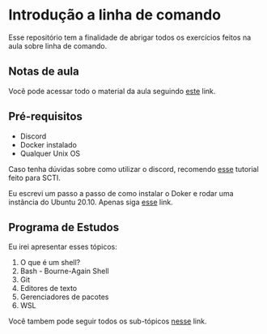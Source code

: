 # Introdução a linha de comando

Esse repositório tem a finalidade de abrigar todos os exercícios feitos na aula sobre linha de comando.

## Notas de aula

Você pode acessar todo o material da aula seguindo [este](https://www.notion.so/Introdu-o-a-linha-de-comando-7829115a77e04e2aa0a7f133c5af2438) link.

## Pré-requisitos

* Discord
* Docker instalado
* Qualquer Unix OS

Caso tenha dúvidas sobre como utilizar o discord, recomendo [esse](https://www.youtube.com/watch?v=kQE9bn2aJkQ) tutorial feito para SCTI.

Eu escrevi um passo a passo de como instalar o Doker e rodar uma instância do Ubuntu 20.10.
Apenas siga [esse](https://www.notion.so/Docker-dd5f07be481c4680b82035ec2c78c268) link.

## Programa de Estudos

Eu irei apresentar esses tópicos:

1. O que é um shell?
2. Bash - Bourne-Again Shell
3. Git
4. Editores de texto
5. Gerenciadores de pacotes
6. WSL

Você tambem pode seguir todos os sub-tópicos [nesse](https://www.notion.so/CLI-Introduction-f9353bd78569407d8a5b655e5d33c827) link.

